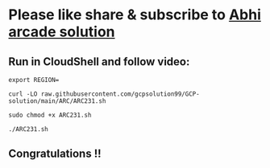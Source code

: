 # Please like share & subscribe to [Abhi arcade solution](http://www.youtube.com/@Abhi_Arcade_Solution)

## Run in CloudShell and follow video:

```
export REGION=
```
```
curl -LO raw.githubusercontent.com/gcpsolution99/GCP-solution/main/ARC/ARC231.sh

sudo chmod +x ARC231.sh

./ARC231.sh
```

## Congratulations !!

